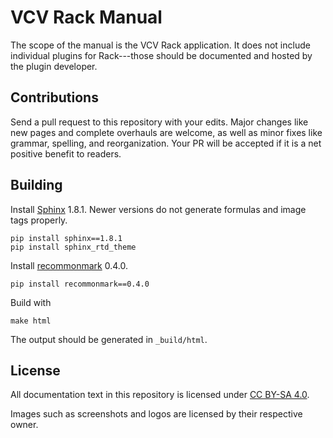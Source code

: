# VCV Rack Manual

The scope of the manual is the VCV Rack application. It does not include individual plugins for Rack---those should be documented and hosted by the plugin developer.

## Contributions

Send a pull request to this repository with your edits.
Major changes like new pages and complete overhauls are welcome, as well as minor fixes like grammar, spelling, and reorganization.
Your PR will be accepted if it is a net positive benefit to readers.

## Building

Install [Sphinx](http://www.sphinx-doc.org/en/stable/) 1.8.1. Newer versions do not generate formulas and image tags properly.

	pip install sphinx==1.8.1
	pip install sphinx_rtd_theme

Install [recommonmark](https://github.com/rtfd/recommonmark) 0.4.0.

	pip install recommonmark==0.4.0

Build with

	make html

The output should be generated in `_build/html`.

## License

All documentation text in this repository is licensed under [CC BY-SA 4.0](https://creativecommons.org/licenses/by-sa/4.0/).

Images such as screenshots and logos are licensed by their respective owner.
